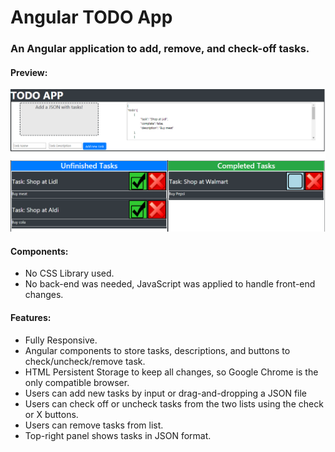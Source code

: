 # Angular TODO App

<h3>An Angular application to add, remove, and check-off tasks.</h3>

<h4>Preview:</h4>

![alt text](https://github.com/tonyshaocs/AngularToDoAPP/blob/master/Example3.png)

<h4>Components:</h4>
<ul>
  <li>No CSS Library used.</li>
  <li>No back-end was needed, JavaScript was applied to handle front-end changes. </li>
</ul>

<h4>Features:</h4>
<ul>  
  <li>Fully Responsive.</li>
  <li>Angular components to store tasks, descriptions, and buttons to check/uncheck/remove task.</li>
  <li>HTML Persistent Storage to keep all changes, so Google Chrome is the only compatible browser.</li>
  <li>Users can add new tasks by input or drag-and-dropping a JSON file</li>
  <li>Users can check off or uncheck tasks from the two lists using the check or X buttons.</li>
  <li>Users can remove tasks from list.</li>
  <li>Top-right panel shows tasks in JSON format.</li>
</ul>

